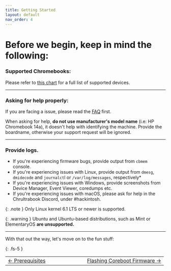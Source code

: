```yaml
---
title: Getting Started
layout: default
nav_order: 4
---
```


# Before we begin, keep in mind the following:


### Supported Chromebooks:

Please refer to [this chart](supported-devices.html) for a full list of supported devices.

-------------

### Asking for help properly:
If you are facing a issue, please read the [FAQ](faq.html) first.

When asking for help, **do not use manufacturer's model name** (i.e: HP Chromebook 14a), it doesn't help with identifying the machine. Provide the boardname, otherwise your support request will be ignored.

--------------

### Provide logs.

* If you're experiencing firmware bugs, provide output from `cbmem` console.
* If you're experiencing issues with Linux, provide output from `dmesg`, `dmidecode` and `journalct`l or `/var/log/messages`, respectively*
* If you're experiencing issues with Windows, provide screenshots from Device Manager, Event Viewer, coredumps etc.
* If you're experiencing issues with macOS, please ask for help in the Chrultrabook Discord, under #hackintosh. 

{: .note }
Only Linux kernel 6.1 LTS or newer is supported.

{: .warning }
Ubuntu and Ubuntu-based distributions, such as Mint or ElementaryOS **are unsupported.**

--------------


With that out the way, let's move on to the fun stuff:

{: .fs-5 }


<table>
<tr>
<td width="50%" style="text-align: left">
<a href="prerequisites.html">← Prerequisites</a> 
</td>
<td width="50%" style="text-align: right">
<a href="firmware.html">Flashing Coreboot Firmware →</a> 
</td>
</tr>
</table>
